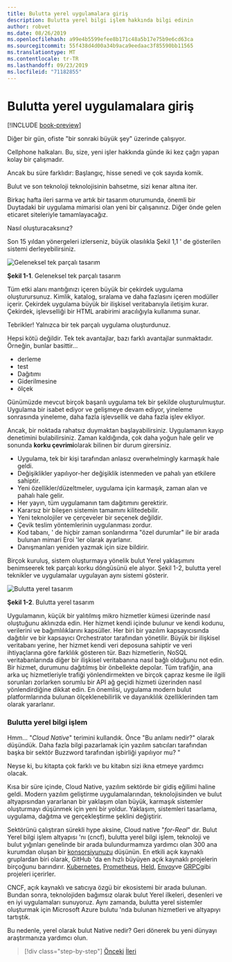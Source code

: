 ```yaml
---
title: Bulutta yerel uygulamalara giriş
description: Bulutta yerel bilgi işlem hakkında bilgi edinin
author: robvet
ms.date: 08/26/2019
ms.openlocfilehash: a99e4b5599efee8b171c48a5b17e75b9e6cd63ca
ms.sourcegitcommit: 55f438d4d00a34b9aca9eedaac3f85590bb11565
ms.translationtype: MT
ms.contentlocale: tr-TR
ms.lasthandoff: 09/23/2019
ms.locfileid: "71182855"
---
```

# <a name="introduction-to-cloud-native-applications"></a>Bulutta yerel uygulamalara giriş

[!INCLUDE [book-preview](../../../includes/book-preview.md)]

Diğer bir gün, ofiste "bir sonraki büyük şey" üzerinde çalışıyor.

Cellphone halkaları. Bu, size, yeni işler hakkında günde iki kez çağrı yapan kolay bir çalışmadır.

Ancak bu süre farklıdır: Başlangıç, hisse senedi ve çok sayıda komik.

Bulut ve son teknoloji teknolojisinin bahsetme, sizi kenar altına iter.

Birkaç hafta ileri sarma ve artık bir tasarım oturumunda, önemli bir Duytadaki bir uygulama mimarisi olan yeni bir çalışanınız. Diğer önde gelen eticaret siteleriyle tamamlayacağız.

Nasıl oluşturacaksınız?

Son 15 yıldan yönergeleri izlerseniz, büyük olasılıkla Şekil 1,1 ' de gösterilen sistemi derleyebilirsiniz.

![Geleneksel tek parçalı tasarım](./media/monolithic-design.png)

**Şekil 1-1**. Geleneksel tek parçalı tasarım

Tüm etki alanı mantığınızı içeren büyük bir çekirdek uygulama oluşturursunuz. Kimlik, katalog, sıralama ve daha fazlasını içeren modüller içerir. Çekirdek uygulama büyük bir ilişkisel veritabanıyla iletişim kurar. Çekirdek, işlevselliği bir HTML arabirimi aracılığıyla kullanıma sunar.

Tebrikler!  Yalnızca bir tek parçalı uygulama oluşturdunuz.

Hepsi kötü değildir. Tek tek avantajlar, bazı farklı avantajlar sunmaktadır. Örneğin, bunlar basittir...

- derleme 
- test
- Dağıtımı
- Giderilmesine
- ölçek

Günümüzde mevcut birçok başarılı uygulama tek bir şekilde oluşturulmuştur. Uygulama bir isabet ediyor ve gelişmeye devam ediyor, yineleme sonrasında yineleme, daha fazla işlevsellik ve daha fazla işlev ekliyor.

Ancak, bir noktada rahatsız duymaktan başlayabilirsiniz. Uygulamanın kayıp denetimini bulabilirsiniz. Zaman kaldığında, çok daha yoğun hale gelir ve sonunda **korku çevrimi**olarak bilinen bir durum girersiniz.

- Uygulama, tek bir kişi tarafından anlasız overwhelmingly karmaşık hale geldi.
- Değişiklikler yapılıyor-her değişiklik istenmeden ve pahalı yan etkilere sahiptir.
- Yeni özellikler/düzeltmeler, uygulama için karmaşık, zaman alan ve pahalı hale gelir.
- Her yayın, tüm uygulamanın tam dağıtımını gerektirir.
- Kararsız bir bileşen sistemin tamamını kilitedebilir.
- Yeni teknolojiler ve çerçeveler bir seçenek değildir.
- Çevik teslim yöntemlerinin uygulanması zordur.
- Kod tabanı, ' de hiçbir zaman sonlandırma "özel durumlar" ile bir arada bulunan mimari Eroi 'ler olarak ayarlanır.
- Danışmanları yeniden yazmak için size bildirir.

Birçok kuruluş, sistem oluşturmaya yönelik bulut Yerel yaklaşımını benimseerek tek parçalı korku döngüsünü ele alıyor. Şekil 1-2, bulutta yerel teknikler ve uygulamalar uygulayan aynı sistemi gösterir.

![Bulutta yerel tasarım](./media/cloud-native-design.png)

**Şekil 1-2**. Bulutta yerel tasarım

Uygulamanın, küçük bir yalıtılmış mikro hizmetler kümesi üzerinde nasıl oluştuğunu aklınızda edin. Her hizmet kendi içinde bulunur ve kendi kodunu, verilerini ve bağımlılıklarını kapsüller. Her biri bir yazılım kapsayıcısında dağıtılır ve bir kapsayıcı Orchestrator tarafından yönetilir. Büyük bir ilişkisel veritabanı yerine, her hizmet kendi veri deposuna sahiptir ve veri ihtiyaçlarına göre farklılık gösteren tür. Bazı hizmetlerin, NoSQL veritabanlarında diğer bir ilişkisel veritabanına nasıl bağlı olduğunu not edin. Bir hizmet, durumunu dağıtılmış bir önbellekte depolar. Tüm trafiğin, ana arka uç hizmetleriyle trafiği yönlendirmekten ve birçok çapraz kesme ile ilgili sorunları zorlarken sorumlu bir API ağ geçidi hizmeti üzerinden nasıl yönlendirdiğine dikkat edin. En önemlisi, uygulama modern bulut platformlarında bulunan ölçeklenebilirlik ve dayanıklılık özelliklerinden tam olarak yararlanır.

### <a name="cloud-native-computing"></a>Bulutta yerel bilgi işlem

Hmm... "*Cloud Native*" terimini kullandık. Önce "Bu anlamı nedir?" olarak düşündük. Daha fazla bilgi pazarlamak için yazılım satıcıları tarafından başka bir sektör Buzzword tarafından işbirliği yapılıyor mu? "

Neyse ki, bu kitapta çok farklı ve bu kitabın sizi ikna etmeye yardımcı olacak.

Kısa bir süre içinde, Cloud Native, yazılım sektörde bir gidiş eğilimi haline geldi. Modern yazılım geliştirme uygulamalarından, teknolojisinden ve bulut altyapısından yararlanan bir yaklaşım olan büyük, karmaşık sistemler oluşturmayı düşünmek için yeni bir yoldur. Yaklaşım, sistemleri tasarlama, uygulama, dağıtma ve gerçekleştirme şeklini değiştirir.

Sektörünü çalıştıran sürekli hype aksine, Cloud native "*for-Real*" dır. Bulut Yerel bilgi işlem altyapısı 'nı (cncf), bulutta yerel bilgi işlem, teknoloji ve bulut yığınları genelinde bir arada bulundurmamıza yardımcı olan 300 ana kurumdan oluşan bir [konsorsiyunuzu](https://www.cncf.io/) düşünün. En etkili açık kaynaklı gruplardan biri olarak, GitHub 'da en hızlı büyüyen açık kaynaklı projelerin birçoğunu barındırır. [Kubernetes](https://kubernetes.io/), [Prometheus](https://prometheus.io/), [Held](https://helm.sh/), [Envoy](https://www.envoyproxy.io/)ve [GRPC](https://grpc.io/)gibi projeleri içerirler.

CNCF, açık kaynaklı ve satıcıya özgü bir ekosistemi bir arada bulunan. Bundan sonra, teknolojiden bağımsız olarak bulut Yerel ilkeleri, desenleri ve en iyi uygulamaları sunuyoruz. Aynı zamanda, bulutta yerel sistemler oluşturmak için Microsoft Azure bulutu 'nda bulunan hizmetleri ve altyapıyı tartıştık. 

Bu nedenle, yerel olarak bulut Native nedir? Geri dönerek bu yeni dünyayı araştırmanıza yardımcı olun.

>[!div class="step-by-step"]
>[Önceki](index.md)
>[İleri](definition.md)
